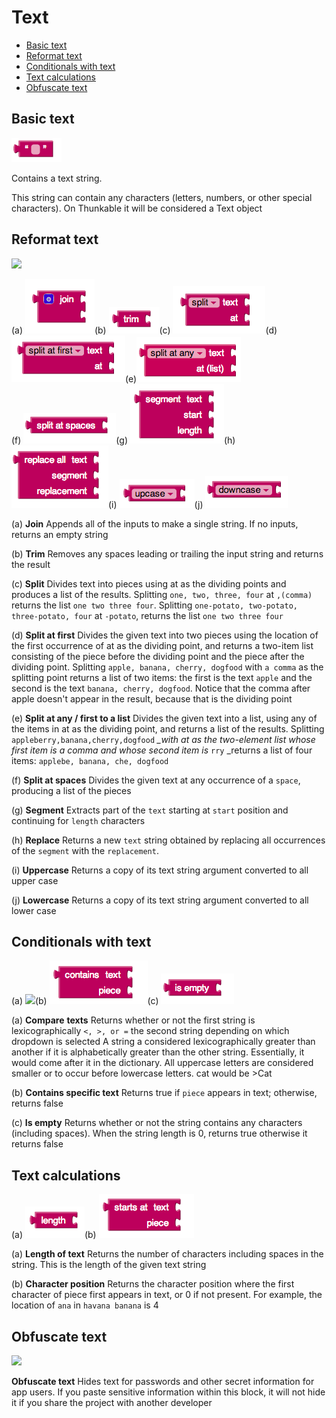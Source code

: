 # Text

* [Basic text](text.md#basic-text)
* [Reformat text](text.md#reformat-text)
* [Conditionals with text](text.md#conditionals-with-text)
* [Text calculations](text.md#text-calculations)
* [Obfuscate text](text.md#obfuscate-text)

## Basic text

![](../../../.gitbook/assets/text-block-1.png)

Contains a text string.

This string can contain any characters \(letters, numbers, or other special characters\). On Thunkable it will be considered a Text object

## Reformat text

![](../../../.gitbook/assets/text-block-2.png)

\(a\) ![](../../../.gitbook/assets/text-block-3.png)\(b\) ![](../../../.gitbook/assets/text-block-7.png)\(c\) ![](../../../.gitbook/assets/text-block-9.png)\(d\)![](../../../.gitbook/assets/text-block-8.png)\(e\)![](../../../.gitbook/assets/text-block-11.png)  
\(f\) ![](../../../.gitbook/assets/text-block-12.png)\(g\) ![](../../../.gitbook/assets/text-block-13.png)\(h\) ![](../../../.gitbook/assets/text-block-14.png)\(i\) ![](../../../.gitbook/assets/text-block-15.png)\(j\) ![](../../../.gitbook/assets/text-block-16.png)

\(a\) **Join** Appends all of the inputs to make a single string. If no inputs, returns an empty string

\(b\) **Trim** Removes any spaces leading or trailing the input string and returns the result

\(c\) **Split** Divides text into pieces using at as the dividing points and produces a list of the results. Splitting `one, two, three, four` at `,(comma)` returns the list `one two three four`. Splitting `one-potato, two-potato, three-potato, four` at `-potato`, returns the list `one two three four`

\(d\) **Split at first** Divides the given text into two pieces using the location of the first occurrence of at as the dividing point, and returns a two-item list consisting of the piece before the dividing point and the piece after the dividing point. Splitting `apple, banana, cherry, dogfood` with `a comma` as the splitting point returns a list of two items: the first is the text `apple` and the second is the text `banana, cherry, dogfood`. Notice that the comma after apple doesn't appear in the result, because that is the dividing point

\(e\) **Split at any / first to a list** Divides the given text into a list, using any of the items in at as the dividing point, and returns a list of the results. Splitting `appleberry,banana,cherry,dogfood` _\_with at as the two-element list whose first item is a comma and whose second item is_ `rry` \_returns a list of four items: `applebe, banana, che, dogfood`

\(f\) **Split at spaces** Divides the given text at any occurrence of a `space`, producing a list of the pieces

\(g\) **Segment** Extracts part of the `text` starting at `start` position and continuing for `length` characters

\(h\) **Replace** Returns a new `text` string obtained by replacing all occurrences of the `segment` with the `replacement`.

\(i\) **Uppercase** Returns a copy of its text string argument converted to all upper case

\(j\) **Lowercase** Returns a copy of its text string argument converted to all lower case

## Conditionals with text

\(a\) ![](../../../.gitbook/assets/text-block-5.png)\(b\) ![](../../../.gitbook/assets/text-block-6.png)\(c\) ![](../../../.gitbook/assets/text-block-17.png)

\(a\) **Compare** **texts** Returns whether or not the first string is lexicographically `<, >, or =` the second string depending on which dropdown is selected A string a considered lexicographically greater than another if it is alphabetically greater than the other string. Essentially, it would come after it in the dictionary. All uppercase letters are considered smaller or to occur before lowercase letters. cat would be &gt;Cat

\(b\) **Contains specific text** Returns true if `piece` appears in text; otherwise, returns false

\(c\) **Is empty** Returns whether or not the string contains any characters \(including spaces\). When the string length is 0, returns true otherwise it returns false

## Text calculations

\(a\) ![](../../../.gitbook/assets/text-block-4.png)\(b\) ![](../../../.gitbook/assets/text-block-18.png)

\(a\) **Length of text** Returns the number of characters including spaces in the string. This is the length of the given text string

\(b\) **Character position** Returns the character position where the first character of piece first appears in text, or 0 if not present. For example, the location of `ana` in `havana banana` is 4

## Obfuscate text

![](../../../.gitbook/assets/blocks-text-android-fig-1.png)

**Obfuscate text** Hides text for passwords and other secret information for app users. If you paste sensitive information within this block, it will not hide it if you share the project with another developer

